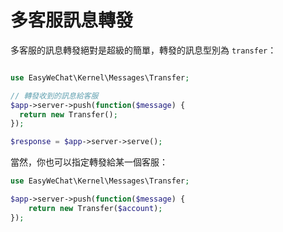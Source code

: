 # 多客服訊息轉發

多客服的訊息轉發絕對是超級的簡單，轉發的訊息型別為 `transfer`：

```php

use EasyWeChat\Kernel\Messages\Transfer;

// 轉發收到的訊息給客服
$app->server->push(function($message) {
  return new Transfer();
});

$response = $app->server->serve();
```

當然，你也可以指定轉發給某一個客服：

```php
use EasyWeChat\Kernel\Messages\Transfer;

$app->server->push(function($message) {
    return new Transfer($account);
});
```